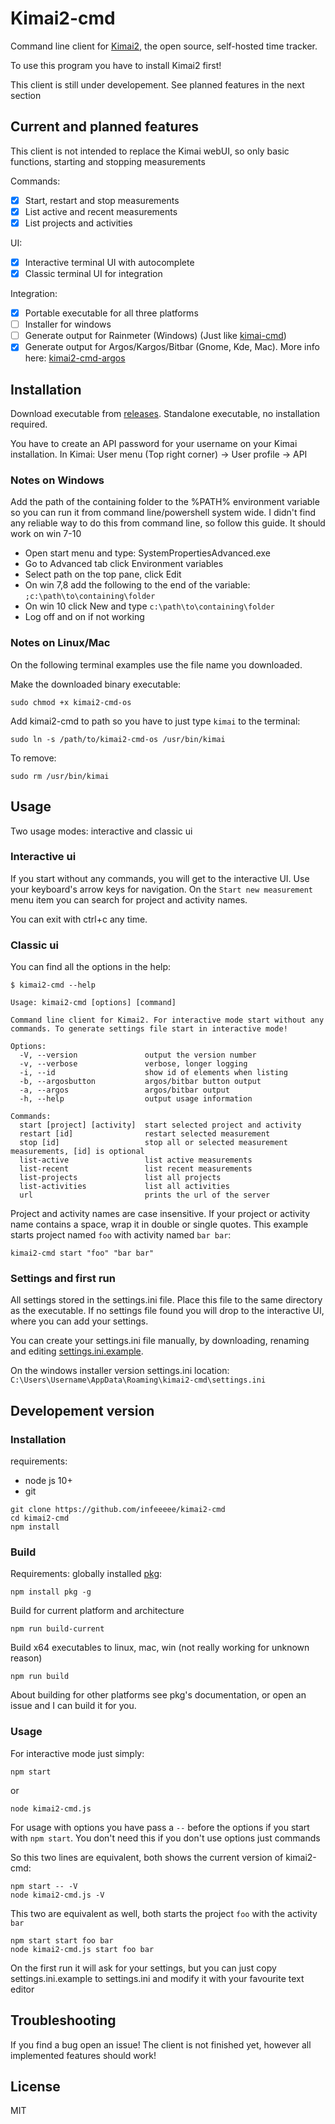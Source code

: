 # Kimai2-cmd

Command line client for [Kimai2](https://www.kimai.org/), the open source, self-hosted time tracker.

To use this program you have to install Kimai2 first!

This client is still under developement. See planned features in the next section

## Current and planned features

This client is not intended to replace the Kimai webUI, so only basic functions, starting and stopping measurements

Commands: 
- [x] Start, restart and stop measurements
- [x] List active and recent measurements
- [x] List projects and activities

UI:
- [x] Interactive terminal UI with autocomplete
- [x] Classic terminal UI for integration 

Integration:
- [x] Portable executable for all three platforms
- [ ] Installer for windows
- [ ] Generate output for Rainmeter (Windows) (Just like [kimai-cmd](https://github.com/infeeeee/kimai-cmd))
- [x] Generate output for Argos/Kargos/Bitbar (Gnome, Kde, Mac). More info here: [kimai2-cmd-argos](https://github.com/infeeeee/kimai2-cmd-argos)

## Installation

Download executable from [releases](https://github.com/infeeeee/kimai2-cmd/releases/latest). Standalone executable, no installation required.

You have to create an API password for your username on your Kimai installation. In Kimai: User menu (Top right corner) -> User profile -> API 

### Notes on Windows

Add the path of the containing folder to the %PATH% environment variable so you can run it from command line/powershell system wide. I didn't find any reliable way to do this from command line, so follow this guide. It should work on win 7-10

- Open start menu and type: SystemPropertiesAdvanced.exe
- Go to Advanced tab click Environment variables
- Select path on the top pane, click Edit
- On win 7,8 add the following to the end of the variable: `;c:\path\to\containing\folder`
- On win 10 click New and type `c:\path\to\containing\folder`
- Log off and on if not working

### Notes on Linux/Mac

On the following terminal examples use the file name you downloaded. 

Make the downloaded binary executable:
```
sudo chmod +x kimai2-cmd-os
```

Add kimai2-cmd to path so you have to just type `kimai` to the terminal:
```
sudo ln -s /path/to/kimai2-cmd-os /usr/bin/kimai
```

To remove:
```
sudo rm /usr/bin/kimai
```

## Usage

Two usage modes: interactive and classic ui

### Interactive ui

If you start without any commands, you will get to the interactive UI. Use your keyboard's arrow keys for navigation. On the `Start new measurement` menu item you can search for project and activity names.

You can exit with ctrl+c any time.

### Classic ui

You can find all the options in the help:

```
$ kimai2-cmd --help

Usage: kimai2-cmd [options] [command]

Command line client for Kimai2. For interactive mode start without any commands. To generate settings file start in interactive mode!

Options:
  -V, --version               output the version number
  -v, --verbose               verbose, longer logging
  -i, --id                    show id of elements when listing
  -b, --argosbutton           argos/bitbar button output
  -a, --argos                 argos/bitbar output
  -h, --help                  output usage information

Commands:
  start [project] [activity]  start selected project and activity
  restart [id]                restart selected measurement
  stop [id]                   stop all or selected measurement measurements, [id] is optional
  list-active                 list active measurements
  list-recent                 list recent measurements
  list-projects               list all projects
  list-activities             list all activities
  url                         prints the url of the server
```

Project and activity names are case insensitive. If your project or activity name contains a space, wrap it in double or single quotes. This example starts project named `foo` with activity named `bar bar`:

```
kimai2-cmd start "foo" "bar bar"
```

### Settings and first run

All settings stored in the settings.ini file. Place this file to the same directory as the executable. If no settings file found you will drop to the interactive UI, where you can add your settings. 

You can create your settings.ini file manually, by downloading, renaming and editing [settings.ini.example](https://github.com/infeeeee/kimai2-cmd/blob/master/settings.ini.example).

On the windows installer version settings.ini location: `C:\Users\Username\AppData\Roaming\kimai2-cmd\settings.ini`

## Developement version

### Installation

requirements:
- node js 10+
- git

```
git clone https://github.com/infeeeee/kimai2-cmd
cd kimai2-cmd
npm install
```

### Build

Requirements: globally installed [pkg](https://github.com/zeit/pkg): 

```
npm install pkg -g
```

Build for current platform and architecture

```
npm run build-current
```


Build x64 executables to linux, mac, win (not really working for unknown reason)

```
npm run build
```

About building for other platforms see pkg's documentation, or open an issue and I can build it for you.


### Usage

For interactive mode just simply:

```
npm start
```
or
```
node kimai2-cmd.js
```

For usage with options you have pass a `--` before the options if you start with `npm start`. You don't need this if you don't use options just commands

So this two lines are equivalent, both shows the current version of kimai2-cmd:

```
npm start -- -V
node kimai2-cmd.js -V
```

This two are equivalent as well, both starts the project `foo` with the activity `bar`

```
npm start start foo bar
node kimai2-cmd.js start foo bar
```

On the first run it will ask for your settings, but you can just copy settings.ini.example to settings.ini and modify it with your favourite text editor

## Troubleshooting

If you find a bug open an issue! The client is not finished yet, however all implemented features should work!

## License

MIT